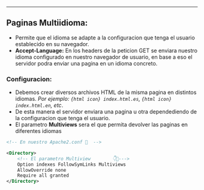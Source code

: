 
---
## Paginas Multiidioma:
- Permite que el idioma se adapte a la configuracion que tenga el usuario establecido en su navegador.
-  **Accept-Language:** En los headers de la peticion GET se enviara nuestro idioma configurado en nuestro navegador de usuario, en base a eso el servidor podra enviar una pagina en un idioma concreto.

### Configuracion:
- Debemos crear diversos archivos HTML de la misma pagina en distintos idiomas. *Por ejemplo: `{html icon} index.html.es`, `{html icon} index.html.en`, etc*.
- De esta manera el servidor enviara una pagina u otra dependediendo de la configuracion que tenga el usuario.
- El parametro **Multiviews** sera el que permita devolver las paginas en diferentes idiomas


```xml title:Apache2.conf
<!-- En nuestro Apache2.conf 🚧  -->

<Directory>
	<!-- El parametro Multiview        👇🚧--->	
	Option indexes FollowSymLinks Multiviews	
	AllowOverride none
	Require all granted
</Directory>
```